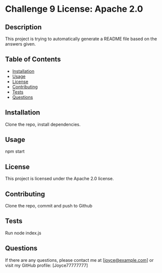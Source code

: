 # Challenge 9 License: Apache 2.0

## Description
This project is trying to automatically generate a README file based on the answers given.

## Table of Contents
- [Installation](#installation)
- [Usage](#usage)
- [License](#license)
- [Contributing](#contributing)
- [Tests](#tests)
- [Questions](#questions)

## Installation
Clone the repo, install dependencies.

## Usage
npm start

## License
This project is licensed under the Apache 2.0 license.

## Contributing
Clone the repo, commit and push to Github

## Tests
Run node index.js

## Questions
If there are any questions, please contact me at [joyce@example.com] or visit my GitHub profile: [Joyce77777777]
